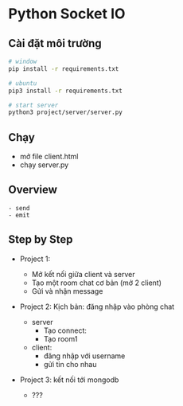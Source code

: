 # Python Socket IO

## Cài đặt môi trường
```bash
# window
pip install -r requirements.txt

# ubuntu
pip3 install -r requirements.txt

# start server
python3 project/server/server.py
```

## Chạy
- mở file client.html
- chạy server.py
## Overview
    - send
    - emit
## Step by Step
- Project 1:
    - Mở kết nối giữa client và server
    - Tạo một room chat cơ bản (mở 2 client)
    - Gửi và nhận message

- Project 2: Kịch bản: đăng nhập vào phòng chat
    - server
        - Tạo connect:
        - Tạo room1
    - client:
        - đăng nhập với username
        - gửi tin cho nhau
- Project 3: kết nối tới mongodb
    - ???

    
